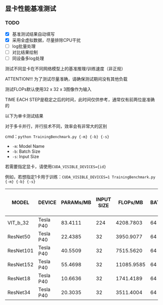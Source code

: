 ## 显卡性能基准测试

### TODO
- [x] 基准测试结果自动填写
- [x] 采用全虚拟数据，尽量排除CPU干扰
- [ ] log批量处理
- [ ] 对比结果绘制
- [ ] 同设备多log处理

测试不同显卡在不同网络模型上的基准推理/训练速度（非正规）

ATTENTION!!! 为了测试尽量准确，请确保测试期间没有其他负载

测试FLOPs默认使用32 x 32 x 3图像作为输入

TIME EACH STEP是稳定之后的时间，此时间仅供参考，通常仅有前两位是准确的

以下为单卡测试结果

对于多卡并行，并行技术不同，效率会有非常大的区别

cmd：```python TrainingBenchmark.py {-m} {-b} {-s}```
* ```-m```: Model Name
* ```-b```: Batch Size
* ```-s```: Input Size

若需要指定显卡，请使用```CUDA_VISIBLE_DEVICES={id}```

例如，若想指定1卡用于训练：```CUDA_VISIBLE_DEVICES=1 TrainingBenchmark.py {-m} {-b} {-s}```

| MODEL       | DEVICE           | PARAMs/MB | INPUT SIZE | FLOPs/MB | BATCH_SIZE | TIME EACH STEP / s |
|-------------|------------------|-----------|------------|----------|------------|--------------------|
|VIT_b_32|Tesla P40|83.4111|224|4208.7803|64|0.2830|
|ResNet50|Tesla P40|22.4385|32|3950.9077|64|0.0490|
|ResNet101|Tesla P40|40.5509|32|7515.5620|64|0.0879|
|ResNet152|Tesla P40|55.4698|32|11085.9585|64|0.1235|
|ResNet18|Tesla P40|10.6636|32|1741.4189|64|0.0191|
|ResNet34|Tesla P40|20.3035|32|3511.4004|64|0.0308|